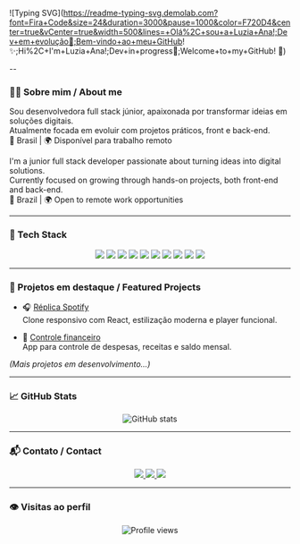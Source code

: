 <!-- Banner animado bilíngue com emojis -->
![Typing SVG](https://readme-typing-svg.demolab.com?font=Fira+Code&size=24&duration=3000&pause=1000&color=F720D4&center=true&vCenter=true&width=500&lines=+Olá%2C+sou+a+Luzia+Ana!;Dev+em+evolução🚀;Bem-vindo+ao+meu+GitHub! ✨;Hi%2C+I'm+Luzia+Ana!;Dev+in+progress🚀;Welcome+to+my+GitHub! 🌟)

--

### 🧑‍💻 Sobre mim / About me

Sou desenvolvedora full stack júnior, apaixonada por transformar ideias em soluções digitais.  
Atualmente focada em evoluir com projetos práticos, front e back-end.  
📍 Brasil | 🌍 Disponível para trabalho remoto

I'm a junior full stack developer passionate about turning ideas into digital solutions.  
Currently focused on growing through hands-on projects, both front-end and back-end.  
📍 Brazil | 🌍 Open to remote work opportunities

---

### 🧰 Tech Stack

<p align="center">
  <img src="https://img.shields.io/badge/JavaScript-black?style=for-the-badge&logo=javascript&logoColor=F7DF1E" />
  <img src="https://img.shields.io/badge/React-black?style=for-the-badge&logo=react&logoColor=61DAFB" />
  <img src="https://img.shields.io/badge/Node.js-black?style=for-the-badge&logo=node.js&logoColor=339933" />
  <img src="https://img.shields.io/badge/Python-black?style=for-the-badge&logo=python&logoColor=3776AB" />
  <img src="https://img.shields.io/badge/PostgreSQL-black?style=for-the-badge&logo=postgresql&logoColor=white" />
  <img src="https://img.shields.io/badge/MongoDB-black?style=for-the-badge&logo=mongodb&logoColor=47A248" />
  <img src="https://img.shields.io/badge/HTML5-black?style=for-the-badge&logo=html5&logoColor=E34F26" />
  <img src="https://img.shields.io/badge/CSS3-black?style=for-the-badge&logo=css3&logoColor=1572B6" />
  <img src="https://img.shields.io/badge/Git-black?style=for-the-badge&logo=git&logoColor=F05032" />
  <img src="https://img.shields.io/badge/GitHub-black?style=for-the-badge&logo=github&logoColor=white" />
</p>

---

### 🚀 Projetos em destaque / Featured Projects

- 🎧 [Réplica Spotify](https://github.com/LuziaAnaJS/deploy-projeto-replica-spotify)  
  Clone responsivo com React, estilização moderna e player funcional.

- 💸 [Controle financeiro](https://github.com/LuziaAnaJS/controle-financeiro)  
  App para controle de despesas, receitas e saldo mensal.

_(Mais projetos em desenvolvimento...)_

---

### 📈 GitHub Stats

<p align="center">
  <img src="https://github-readme-stats.vercel.app/api?username=LuziaAnaJS&show_icons=true&theme=radical&hide_title=true&count_private=true&hide_border=true" alt="GitHub stats" />
</p>

---

### 📬 Contato / Contact

<p align="center">
  <a href="mailto:luzianajorge333@icloud.com">
    <img src="https://img.shields.io/badge/Email-black?style=for-the-badge&logo=gmail&logoColor=white" />
  </a>
  <a href="https://linkedin.com/in/luzia-ana-js" target="_blank">
    <img src="https://img.shields.io/badge/LinkedIn-black?style=for-the-badge&logo=linkedin&logoColor=0A66C2" />
  </a>
  <a href="https://github.com/LuziaAnaJS" target="_blank">
    <img src="https://img.shields.io/badge/GitHub-black?style=for-the-badge&logo=github&logoColor=white" />
  </a>
</p>

---

### 👁️ Visitas ao perfil

<p align="center">
  <img src="https://komarev.com/ghpvc/?username=LuziaAnaJS&style=flat-square&color=F720D4" alt="Profile views" />
</p>
